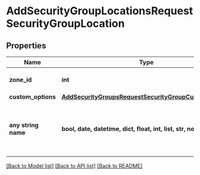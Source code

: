 # AddSecurityGroupLocationsRequestSecurityGroupLocation


## Properties
Name | Type | Description | Notes
------------ | ------------- | ------------- | -------------
**zone_id** | **int** | The ID of the Zone (Cloud) | 
**custom_options** | [**AddSecurityGroupsRequestSecurityGroupCustomOptions**](AddSecurityGroupsRequestSecurityGroupCustomOptions.md) |  | 
**any string name** | **bool, date, datetime, dict, float, int, list, str, none_type** | any string name can be used but the value must be the correct type | [optional]

[[Back to Model list]](../README.md#documentation-for-models) [[Back to API list]](../README.md#documentation-for-api-endpoints) [[Back to README]](../README.md)


